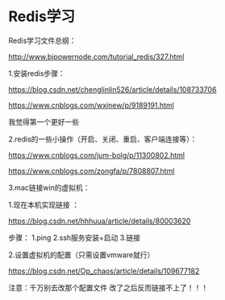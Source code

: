 # Redis学习

Redis学习文件总纲：

http://www.bjpowernode.com/tutorial_redis/327.html

1.安装redis步骤：

https://blog.csdn.net/chenglinlin526/article/details/108733706

https://www.cnblogs.com/wxjnew/p/9189191.html

我觉得第一个更好一些



2.redis的一些小操作（开启、关闭、重启、客户端连接等）：

https://www.cnblogs.com/jum-bolg/p/11300802.html

https://www.cnblogs.com/zongfa/p/7808807.html



3.mac链接win的虚拟机：

1.现在本机实现链接 ：

https://blog.csdn.net/hhhuua/article/details/80003620

步骤： 1.ping   2.ssh服务安装+启动 3.链接

2.设置虚拟机的配置（只需设置vmware就行）

https://blog.csdn.net/Op_chaos/article/details/109677182

注意：千万别去改那个配置文件 改了之后反而链接不上了！！！ 